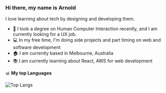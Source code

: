 ### Hi there, my name is Arnold

I love learning about tech by designing and developing them.

- :art: I took a degree on Human Computer Interaction recently, and I am currently looking for a UX job.
- :computer: In my free time, I'm doing side projects and part timing on web and software development
- :house: I am currently based in Melbourne, Australia
- :books: I am currently learning about React, AWS for web development

📊 **My top Languages**

![Top Langs](https://github-readme-stats.vercel.app/api/top-langs/?username=aangelo96&layout=compact)
